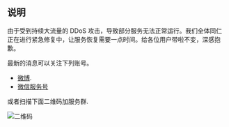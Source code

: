 ## 说明

由于受到持续大流量的 DDoS 攻击，导致部分服务无法正常运行。我们全体同仁正在进行紧急修复中，让服务恢复需要一点时间。给各位用户带啦不变，深感抱歉。

最新的消息可以关注下列账号。

* [微博](https://weibo.com).
* [微信服务号](https://weixin.qq.com)

或者扫描下面二维码加服务群.

![二维码](/assets/group.png)
